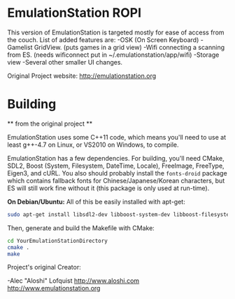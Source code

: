 EmulationStation ROPI
================

This version of EmulationStation is targeted mostly for ease of access from the couch.  List of added features are:
-OSK (On Screen Keyboard)
-Gamelist GridView.  (puts games in a grid view)
-Wifi connecting a scanning from ES.  (needs wificonnect put in ~/.emulationstation/app/wifi)
-Storage view
-Several other smaller UI changes.



Original Project website: http://emulationstation.org


Building
========

** from the original project **

EmulationStation uses some C++11 code, which means you'll need to use at least g++-4.7 on Linux, or VS2010 on Windows, to compile.

EmulationStation has a few dependencies. For building, you'll need CMake, SDL2, Boost (System, Filesystem, DateTime, Locale), FreeImage, FreeType, Eigen3, and cURL.  You also should probably install the `fonts-droid` package which contains fallback fonts for Chinese/Japanese/Korean characters, but ES will still work fine without it (this package is only used at run-time).

**On Debian/Ubuntu:**
All of this be easily installed with apt-get:
```bash
sudo apt-get install libsdl2-dev libboost-system-dev libboost-filesystem-dev libboost-date-time-dev libboost-locale-dev libfreeimage-dev libfreetype6-dev libeigen3-dev libcurl4-openssl-dev libasound2-dev libgl1-mesa-dev build-essential cmake fonts-droid
```

Then, generate and build the Makefile with CMake:
```bash
cd YourEmulationStationDirectory
cmake .
make
```

Project's original Creator:

-Alec "Aloshi" Lofquist
http://www.aloshi.com
http://www.emulationstation.org
